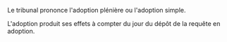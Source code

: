 Le tribunal prononce l'adoption plénière ou l'adoption simple.

L'adoption produit ses effets à compter du jour du dépôt de la requête en adoption.
